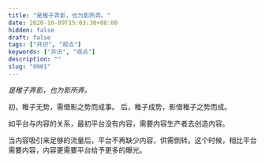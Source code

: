```yaml
---
title: "是稚子弄影，也为影所弄。"
date: 2020-10-09T15:03:30+08:00
hidden: false
draft: false
tags: ["共识", "观点"]
keywords: ["共识", "观点"]
description: ""
slug: "0901"
---
```


*是稚子弄影，也为影所弄。*

初，稚子无势，需借影之势而成事。
后，稚子成势，影借稚子之势而成。

如平台与内容的关系，最初平台没有内容，需要内容生产者去创造内容。

当内容吸引来足够的流量后，平台不再缺少内容，供需倒转。这个时候，相比平台需要内容，内容更需要平台给予更多的曝光。